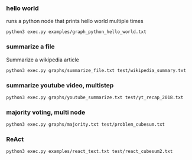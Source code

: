 
### hello world

runs a python node that prints hello world multiple times

`python3 exec.py examples/graph_python_hello_world.txt`


### summarize a file

Summarize a wikipedia article

`python3 exec.py graphs/summarize_file.txt test/wikipedia_summary.txt`

### summarize youtube video, multistep

`python3 exec.py graphs/youtube_summarize.txt test/yt_recap_2018.txt`

### majority voting, multi node

`python3 exec.py graphs/majority.txt test/problem_cubesum.txt`

### ReAct
`python3 exec.py examples/react_text.txt test/react_cubesum2.txt`
